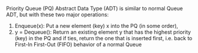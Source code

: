 
Priority Queue (PQ) Abstract Data Type (ADT) is similar to normal Queue ADT, but with these two major operations:

1. Enqueue(x): Put a new element (key) x into the PQ (in some order),
2. y = Dequeue(): Return an existing element y that has the highest priority (key) in the PQ and if ties, return the one that is inserted first, i.e. back to First-In First-Out (FIFO) behavior of a normal Queue